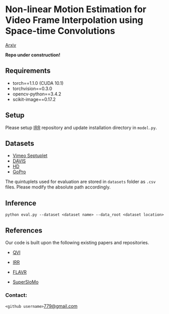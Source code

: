 # Non-linear Motion Estimation for Video Frame Interpolation using Space-time Convolutions

[Arxiv](https://arxiv.org/abs/2201.11407)

**Repo under construction!**

## Requirements

- torch==1.1.0 (CUDA 10.1)
- torchvision==0.3.0
- opencv-python==3.4.2
- scikit-image==0.17.2


## Setup

Please setup [IRR](https://github.com/visinf/irr) repository and update installation directory in `model.py`.

## Datasets

- [Vimeo Septuplet](http://data.csail.mit.edu/tofu/dataset/vimeo_septuplet.zip)
- [DAVIS](https://data.vision.ee.ethz.ch/csergi/share/davis/DAVIS-2017-trainval-480p.zip)
- [HD](https://sites.google.com/view/wenbobao/memc-net?authuser=0) 
- [GoPro](https://drive.google.com/file/d/1rJTmM9_mLCNzBUUhYIGldBYgup279E_f/view)

The quintuplets used for evaluation are stored in `datasets` folder as `.csv` files. Please modify the absolute path accordingly.

## Inference 

```
python eval.py --dataset <dataset name> --data_root <dataset location>
```


## References

Our code is built upon the following existing papers and repositories.

- [QVI](https://sites.google.com/view/xiangyuxu/qvi_nips19) 

- [IRR](https://github.com/visinf/irr) 

- [FLAVR](https://tarun005.github.io/FLAVR/)

- [SuperSloMo](https://github.com/avinashpaliwal/Super-SloMo)


### Contact:

`<github username>`779@gmail.com